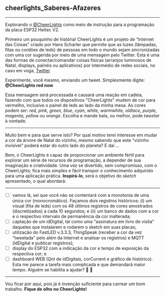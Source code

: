 ## cheerlights_Saberes-Afazeres
***
Explorando o [@CheerLights](https://cheerlights.com/) como meio de instrução para a programação da placa ESP32 Heltec V2. 

Primeiro um pouquinho de história!
CheerLights é um projeto de “Internet das Coisas” criado por Hans Scharler que permite que as luzes (lâmpadas, fitas ou cordões de leds) de pessoas em todo o mundo sejam sincronizadas com uma cor sugerida por meio de uma mensagem pelo Twitter. Esta é uma das formas de conectar/comandar coisas físicas (arranjos luminosos de Natal, displays, painéis ou aplicativos) por intermédio de redes sociais, no caso em voga, [Twitter](https://twitter.com/).

Experimente, você mesmo, enviando um tweet. Simplesmente digite: **@CheerLights red now** <enter>

Essa mensagem será processada e causará uma reação em cadeia, fazendo com que todos os dispositivos "CheerLights" mudem de cor para vermelho, inclusive o painel de leds ao lado da minha mesa. As cores podem ser: *red, pink, green, blue, cyan, white, warmwhite, oldlace, purple, magenta, yellow ou orange*. Escolha e mande bala, ou melhor, pode *tweetar* à vontade.

***

Muito bem e para que serve isto? Por qual motivo terei interesse em mudar a cor da árvore de Natal do vizinho, mesmo sabendo que este "vizinho invisível" poderá estar do outro lado do planeta? E daí ...

Bem, o CheerLights é capaz de proporcionar um ambiente fértil para explorar um série de recursos de programação, a depender de sua imaginação e criatividade. Uma vez se divertido, sem  compromisso, com o CheerLights; fica mais simples e fácil transpor o conhecimento adquirido para uma aplicação prática. **Inspirá-lo**, será o objetivo do *sketch* apresentado, o qual abordará:
***
- [ ] vamos lá, sei que você não se contentará com a monotonia de uma única cor (monocromático). Façamos dois registros históricos: (i) um visual (fita de leds) com os 48 últimos registros de cores amostrados (discretizados) a cada 10 segundos; e (ii) um banco de dados com a cor e o respectivo intervalo de permanência da cor inalterada;  
- [ ] captação de um idDigital, tal como uma "assinatura em livro de visita" daqueles que instalarem e rodarem o sketch em suas placas;
- [ ] utilização do FastLED v.3.3.3, ThingSpeak (receber a cor da vez "tweetada" pelo além da Internet e analisar os registros) e MQTT (idDigital e publicar registros);
- [ ] display do ESP32 com a indicação da cor e tempo de exposição da respectiva cor; e
- [ ] dashboard WEB (Qnt de idDigitais, corCurrent e gráfico de histórico). Esta me parece a tarefa mais complicada e que demandará maior tempo. Alguém se habilita a ajudar? :fist_right: :fist_left:
***
Vou ficar por aqui, pois já é invenção suficiente para carrear um bom trabalho. **Fique de olho no CheerLights!**
